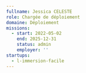 ```yaml
---
fullname: Jessica CELESTE
role: Chargée de déploiement
domaine: Déploiement
missions:
  - start: 2022-05-02
    end: 2025-12-31
    status: admin
    employer: ''
startups:
  - l-immersion-facile
---
```


